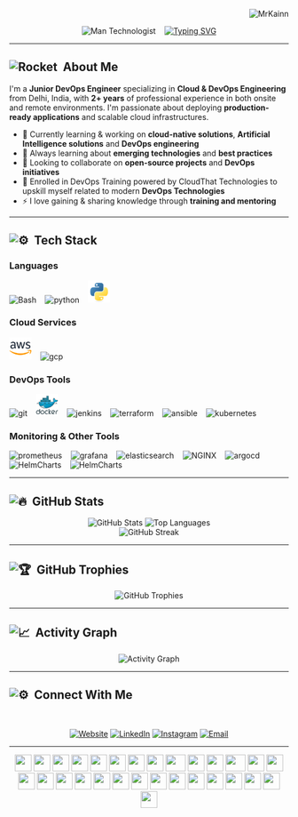 <p align="right"> <img src="https://komarev.com/ghpvc/?username=MrKainn&color=brightgreen&style=flat-square" alt="MrKainn" /></p>

<p align="center">
  <img src="https://raw.githubusercontent.com/Tarikul-Islam-Anik/Animated-Fluent-Emojis/master/Emojis/People%20with%20professions/Man%20Technologist%20Light%20Skin%20Tone.png" alt="Man Technologist" width="85" height="85" />
    &nbsp;&nbsp;
  <a href="https://git.io/typing-svg">
    <img src="https://readme-typing-svg.herokuapp.com?font=Fira+Code&size=25&weight=600&pause=500&color=2E9EF7&center=false&vCenter=true&width=735&lines=👋+Hi,+I'm+Kartik+Kain;Junior+DevOps+Engineer;2%2B+Years+of+Experience;Google+Associate+Cloud+Engineer+certified" alt="Typing SVG" />
  </a>
</p>



---

<h2 align="left"><img src="https://raw.githubusercontent.com/Tarikul-Islam-Anik/Animated-Fluent-Emojis/master/Emojis/Travel%20and%20places/Rocket.png" alt="Rocket" width="32" height="32" />&nbsp; About Me</h2>

I'm a **Junior DevOps Engineer** specializing in **Cloud & DevOps Engineering** from Delhi, India, with **2+ years** of professional experience in both onsite and remote environments. I'm passionate about deploying **production-ready applications** and scalable cloud infrastructures.

- 🔭 Currently learning & working on **cloud-native solutions**, **Artificial Intelligence solutions** and **DevOps engineering**
- 🌱 Always learning about **emerging technologies** and **best practices**
- 👯 Looking to collaborate on **open-source projects** and **DevOps initiatives**
- 💬 Enrolled in DevOps Training powered by CloudThat Technologies to upskill myself related to modern **DevOps Technologies**
- ⚡ I love gaining & sharing knowledge through **training and mentoring**

---

<h2 align="left"><img src="https://user-images.githubusercontent.com/74038190/216122028-c05b52fb-983e-4ee8-8811-6f30cd9ea5d5.png" alt="⚙" width="32" height="32">&nbsp; Tech Stack</h2> 

### **Languages**
<p align="left">
  <img src="https://www.vectorlogo.zone/logos/gnu_bash/gnu_bash-official.svg" alt="Bash" width="85" height="85"/>
  &nbsp;&nbsp;
  <img src="https://www.vectorlogo.zone/logos/linux/linux-icon.svg" alt="python" width="40" height="40"/>
  &nbsp;&nbsp;
  <img src="https://raw.githubusercontent.com/devicons/devicon/master/icons/python/python-original.svg" alt="python" width="40" height="40"/>
  &nbsp;&nbsp;
</p>

### **Cloud Services**
<p align="left">
  <img src="https://raw.githubusercontent.com/devicons/devicon/master/icons/amazonwebservices/amazonwebservices-original-wordmark.svg" alt="aws" width="40" height="40"/>
  &nbsp;&nbsp;
  <img src="https://www.vectorlogo.zone/logos/google_cloud/google_cloud-icon.svg" alt="gcp" width="40" height="40"/>
  &nbsp;&nbsp;
</p>

### **DevOps Tools**  
<p align="left">
  <img src="https://www.vectorlogo.zone/logos/git-scm/git-scm-icon.svg" alt="git" width="40" height="40"/>
  &nbsp;&nbsp;
  <img src="https://raw.githubusercontent.com/devicons/devicon/master/icons/docker/docker-original-wordmark.svg" alt="docker" width="40" height="40"/>
  &nbsp;&nbsp;
  <img src="https://www.vectorlogo.zone/logos/jenkins/jenkins-icon.svg" alt="jenkins" width="40" height="40"/>
  &nbsp;&nbsp;
  <img src="https://www.vectorlogo.zone/logos/terraformio/terraformio-icon.svg" alt="terraform" width="40" height="40"/>
  &nbsp;&nbsp;
  <img src="https://www.vectorlogo.zone/logos/ansible/ansible-icon.svg" alt="ansible" width="40" height="40"/>
  &nbsp;&nbsp;
  <img src="https://www.vectorlogo.zone/logos/kubernetes/kubernetes-icon.svg" alt="kubernetes" width="40" height="40"/>
  &nbsp;&nbsp;
</p>

### **Monitoring & Other Tools**
<p align="left">
  <img src="https://www.vectorlogo.zone/logos/prometheusio/prometheusio-icon.svg" alt="prometheus" width="40" height="40"/>
  &nbsp;&nbsp;
  <img src="https://www.vectorlogo.zone/logos/grafana/grafana-icon.svg" alt="grafana" width="40" height="40"/>
  &nbsp;&nbsp;
  <img src="https://www.vectorlogo.zone/logos/amazon_cloudwatch/amazon_cloudwatch-ar21.svg" alt="elasticsearch" width="95" height="95"/>
  &nbsp;&nbsp;
  <img src="https://www.vectorlogo.zone/logos/nginx/nginx-icon.svg" alt="NGINX" width="40" height="40"/>
  &nbsp;&nbsp;
  <img src="https://www.vectorlogo.zone/logos/argoprojio/argoprojio-icon.svg" alt="argocd" width="40" height="40"/>
  &nbsp;&nbsp;
  <img src="https://www.vectorlogo.zone/logos/helmsh/helmsh-icon.svg" alt="HelmCharts" width="40" height="40"/>
  &nbsp;&nbsp;
  <img src="https://www.vectorlogo.zone/logos/atlassian_jira/atlassian_jira-ar21~bgwhite.svg" alt="HelmCharts" width="80" height="80"/>
  &nbsp;&nbsp;
</p>

---

<h2 align="left"><img src="https://fonts.gstatic.com/s/e/notoemoji/latest/1f525/512.gif" alt="🔥" width="32" height="32">&nbsp; GitHub Stats </h2>

<div align="center">
  <img src="https://github-readme-stats.vercel.app/api?username=MrKainn&show_icons=true&theme=tokyonight&hide_border=true&count_private=true" alt="GitHub Stats" height="165">
  <img src="https://github-readme-stats.vercel.app/api/top-langs/?username=MrKainn&layout=compact&theme=tokyonight&hide_border=true" alt="Top Languages" height="165">
</div>

<div align="center">
  <img src="https://github-readme-streak-stats.herokuapp.com/?user=MrKainn&theme=tokyonight&hide_border=true" alt="GitHub Streak" width="400">
</div>

---

<h2 align="left"><img src="https://raw.githubusercontent.com/Tarikul-Islam-Anik/Animated-Fluent-Emojis/master/Emojis/Activities/Party%20Popper.png" alt="🏆" width="32" height="32">&nbsp; GitHub Trophies</h2>

<div align="center">
  <img src="https://github-profile-trophy.vercel.app/?username=MrKainn&theme=tokyonight&no-frame=true&no-bg=true&margin-w=4" alt="GitHub Trophies">
</div>

---

<h2 align="left"><img src="https://fonts.gstatic.com/s/e/notoemoji/latest/1f31f/512.gif" alt="📈" width="32" height="32">&nbsp; Activity Graph</h2>
  
<div align="center">
  <img src="https://github-readme-activity-graph.vercel.app/graph?username=MrKainn&theme=tokyo-night&hide_border=true" alt="Activity Graph">
</div>

---

<h2 align="left"><img src="https://user-images.githubusercontent.com/74038190/216120981-b9507c36-0e04-4469-8e27-c99271b45ba5.png" alt="⚙" width="25" height="25">&nbsp; Connect With Me</h2>
&nbsp;
<div align="center">
  
[![Website](https://img.shields.io/badge/Portfolio-blue?style=for-the-badge&logo=google-chrome&logoColor=white)](https://www..com)
[![LinkedIn](https://img.shields.io/badge/LinkedIn-red?style=for-the-badge&logo=linkedin&logoColor=white)](https://www.linkedin.com/in/kartikkain/)
[![Instagram](https://img.shields.io/badge/Instagram-blue?style=for-the-badge&logo=instagram&logoColor=white)](https://www.instagram.com/its.me.kain/)
[![Email](https://img.shields.io/badge/Email_Me-red?style=for-the-badge&logo=gmail&logoColor=white)](mailto:kartikkain6@gmail.com)

</div>

---

<div align="center">
    <img src="https://cultofthepartyparrot.com/parrots/hd/60fpsparrot.gif" width="30" height="30"/>
    <img src="https://cultofthepartyparrot.com/parrots/hd/mustacheparrot.gif" width="30" height="30"/>
    <img src="https://cultofthepartyparrot.com/parrots/hd/scienceparrot.gif" width="30" height="30"/>
    <img src="https://cultofthepartyparrot.com/parrots/hd/pirateparrot.gif" width="30" height="30"/>
    <img src="https://cultofthepartyparrot.com/parrots/hd/githubparrot.gif" width="30" height="30"/>
    <img src="https://cultofthepartyparrot.com/flags/hd/indiaparrot.gif" width="30" height="30"/>
    <img src="https://cultofthepartyparrot.com/parrots/hd/hypnoparrotdark.gif" width="30" height="30"/>
    <img src="https://cultofthepartyparrot.com/parrots/databaseparrot.gif" width="30" height="30"/>
    <img src="https://cultofthepartyparrot.com/parrots/asyncparrot.gif" width="36" height="30"/>
    <img src="https://cultofthepartyparrot.com/parrots/hd/jumpingparrot.gif" width="30" height="30"/>
    <img src="https://cultofthepartyparrot.com/parrots/hd/60fpsparrot.gif" width="30" height="30"/>
    <img src="https://cultofthepartyparrot.com/parrots/fixparrot.gif" width="36" height="30"/>
    <img src="https://cultofthepartyparrot.com/parrots/hd/opensourceparrot.gif" width="30" height="30"/>
    <img src="https://cultofthepartyparrot.com/parrots/hd/dealwithitnowparrot.gif" width="30" height="30"/>
    <img src="https://cultofthepartyparrot.com/parrots/hd/hypnoparrotlight.gif" width="30" height="30"/>
    <img src="https://cultofthepartyparrot.com/parrots/databaseparrot.gif" width="30" height="30"/>
    <img src="https://cultofthepartyparrot.com/parrots/slomoparrot.gif" width="30" height="30"/>
    <img src="https://cultofthepartyparrot.com/parrots/hd/laptop_parrot.gif" width="30" height="30"/>
    <img src="https://cultofthepartyparrot.com/parrots/hd/levitationparrot.gif" width="30" height="30"/>
    <img src="https://cultofthepartyparrot.com/parrots/hd/60fpsparrot.gif" width="30" height="30"/>
    <img src="https://cultofthepartyparrot.com/parrots/hd/meldparrot.gif" width="30" height="30"/>
    <img src="https://cultofthepartyparrot.com/parrots/hd/footballparrot.gif" width="30" height="30"/>
    <img src="https://cultofthepartyparrot.com/parrots/hd/moonwalkingparrot.gif" width="30" height="30"/>
    <img src="https://cultofthepartyparrot.com/parrots/hd/dealwithitnowparrot.gif" width="30" height="30"/>
    <img src="https://cultofthepartyparrot.com/parrots/hd/hypnoparrotlight.gif" width="30" height="30"/>
    <img src="https://cultofthepartyparrot.com/parrots/hd/stableparrot.gif" width="30" height="30"/>
    <img src="https://cultofthepartyparrot.com/parrots/hd/scienceparrot.gif" width="30" height="30"/>
    <img src="https://cultofthepartyparrot.com/parrots/hd/pirateparrot.gif" width="30" height="30"/>
    <img src="https://cultofthepartyparrot.com/parrots/hd/illuminatiparrot.gif" width="30" height="30"/>
</div>
